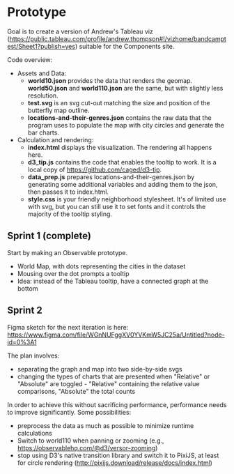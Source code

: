# Prototype

Goal is to create a version of Andrew's Tableau viz (https://public.tableau.com/profile/andrew.thompson#!/vizhome/bandcamptest/Sheet1?publish=yes) suitable for the Components site.

Code overview:
- Assets and Data:
  - **world10.json** provides the data that renders the geomap. **world50.json** and **world110.json** are the same, but with slightly less resolution.
  - **test.svg** is an svg cut-out matching the size and position of the butterfly map outline.
  - **locations-and-their-genres.json** contains the raw data that the program uses to populate the map with city circles and generate the bar charts.
- Calculation and rendering:
  - **index.html** displays the visualization. The rendering all happens here.
  - **d3_tip.js** contains the code that enables the tooltip to work. It is a local copy of https://github.com/caged/d3-tip.
  - **data_prep.js** prepares locations-and-their-genres.json by generating some additional variables and adding them to the json, then passes it to index.html.
  - **style.css** is your friendly neighborhood stylesheet. It's of limited use with svg, but you can still use it to set fonts and it controls the majority of the tooltip styling.


## Sprint 1 (complete)
Start by making an Observable prototype.

- World Map, with dots representing the cities in the dataset
- Mousing over the dot prompts a tooltip
- Idea: instead of the Tableau tooltip, have a connected graph at the bottom

## Sprint 2
Figma sketch for the next iteration is here: https://www.figma.com/file/WGnNUFggXV0YVKmW5JC25a/Untitled?node-id=0%3A1

The plan involves:
- separating the graph and map into two side-by-side svgs
- changing the types of charts that are presented when "Relative" or "Absolute" are toggled - "Relative" containing the relative value comparisons, "Absolute" the total counts

In order to achieve this without sacrificing performance, performance needs to improve significantly. Some possibilities:
- preprocess the data as much as possible to minimize runtime calculations
- Switch to world110 when panning or zooming (e.g., https://observablehq.com/@d3/versor-zooming)
- stop using D3's native transition library and switch it to PixiJS, at least for circle rendering (http://pixijs.download/release/docs/index.html)
